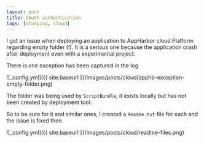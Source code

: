 ```yaml
---
layout: post
title: OAuth authentication
tags: [studying, cloud]
---
```


I got an issue when deploying an application to AppHarbor cloud Platform regarding empty folder (!).
It is a serious one because the application crash after deployment even with a experimental project.

There is one exception has been captured in the log

![_config.yml]({{ site.baseurl }}/images/posts/cloud/apphb-exception-empty-folder.png)

The folder was being used by `ScriptBundle`, it exists locally but has not been created by deployment tool.

So to be sure for it and similar ones, I created a `Readme.txt` file for each and the issue is fixed then.

![_config.yml]({{ site.baseurl }}/images/posts/cloud/readme-files.png)